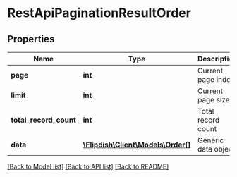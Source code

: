 # RestApiPaginationResultOrder

## Properties
Name | Type | Description | Notes
------------ | ------------- | ------------- | -------------
**page** | **int** | Current page index | 
**limit** | **int** | Current page size | 
**total_record_count** | **int** | Total record count | 
**data** | [**\Flipdish\\Client\Models\Order[]**](Order.md) | Generic data object. | 

[[Back to Model list]](../README.md#documentation-for-models) [[Back to API list]](../README.md#documentation-for-api-endpoints) [[Back to README]](../README.md)


